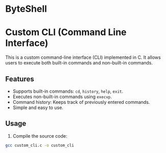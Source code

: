 # ByteShell
# Custom CLI (Command Line Interface)

This is a custom command-line interface (CLI) implemented in C. It allows users to execute both built-in commands and non-built-in commands.

## Features

- Supports built-in commands: `cd`, `history`, `help`, `exit`.
- Executes non-built-in commands using `execvp`.
- Command history: Keeps track of previously entered commands.
- Simple and easy to use.

## Usage

1. Compile the source code:

```bash
gcc custom_cli.c -o custom_cli
